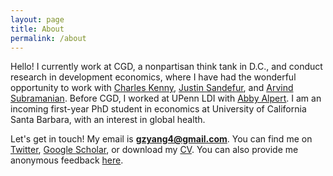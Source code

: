 ```yaml
---
layout: page
title: About
permalink: /about
---
```


Hello! I currently work at CGD, a nonpartisan think tank in D.C., and conduct research in development economics, where I have had the wonderful opportunity to work with [Charles Kenny](https://www.cgdev.org/expert/charles-kenny), [Justin Sandefur](https://www.cgdev.org/expert/justin-sandefur), and [Arvind Subramanian](https://en.wikipedia.org/wiki/Arvind_Subramanian). Before CGD, I worked at UPenn LDI with [Abby Alpert](https://sites.google.com/site/abbyealpert/home). I am an incoming first-year PhD student in economics at University of California Santa Barbara, with an interest in global health.

Let's get in touch! My email is **gzyang4@gmail.com**. You can find me on [Twitter](https://twitter.com/iamgeorgeyang), [Google Scholar](https://scholar.google.com/citations?user=Fp-U810AAAAJ&hl=en&oi=ao), or download my [CV](documents/resume_2022-04-17.pdf). You can also provide me anonymous feedback [here](https://docs.google.com/forms/d/e/1FAIpQLSf53XGT5LnXXOS5kcLwp7RYuEHevfgNayXYWJVdEaJdZVS3Nw/viewform).
